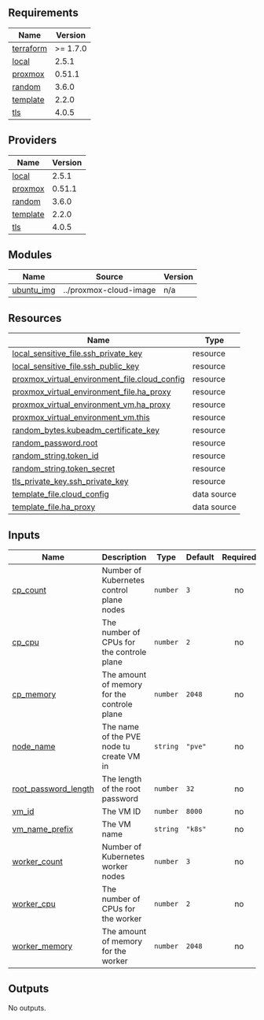 <!-- BEGIN_TF_DOCS -->
## Requirements

| Name | Version |
|------|---------|
| <a name="requirement_terraform"></a> [terraform](#requirement\_terraform) | >= 1.7.0 |
| <a name="requirement_local"></a> [local](#requirement\_local) | 2.5.1 |
| <a name="requirement_proxmox"></a> [proxmox](#requirement\_proxmox) | 0.51.1 |
| <a name="requirement_random"></a> [random](#requirement\_random) | 3.6.0 |
| <a name="requirement_template"></a> [template](#requirement\_template) | 2.2.0 |
| <a name="requirement_tls"></a> [tls](#requirement\_tls) | 4.0.5 |

## Providers

| Name | Version |
|------|---------|
| <a name="provider_local"></a> [local](#provider\_local) | 2.5.1 |
| <a name="provider_proxmox"></a> [proxmox](#provider\_proxmox) | 0.51.1 |
| <a name="provider_random"></a> [random](#provider\_random) | 3.6.0 |
| <a name="provider_template"></a> [template](#provider\_template) | 2.2.0 |
| <a name="provider_tls"></a> [tls](#provider\_tls) | 4.0.5 |

## Modules

| Name | Source | Version |
|------|--------|---------|
| <a name="module_ubuntu_img"></a> [ubuntu\_img](#module\_ubuntu\_img) | ../proxmox-cloud-image | n/a |

## Resources

| Name | Type |
|------|------|
| [local_sensitive_file.ssh_private_key](https://registry.terraform.io/providers/hashicorp/local/2.5.1/docs/resources/sensitive_file) | resource |
| [local_sensitive_file.ssh_public_key](https://registry.terraform.io/providers/hashicorp/local/2.5.1/docs/resources/sensitive_file) | resource |
| [proxmox_virtual_environment_file.cloud_config](https://registry.terraform.io/providers/bpg/proxmox/0.51.1/docs/resources/virtual_environment_file) | resource |
| [proxmox_virtual_environment_file.ha_proxy](https://registry.terraform.io/providers/bpg/proxmox/0.51.1/docs/resources/virtual_environment_file) | resource |
| [proxmox_virtual_environment_vm.ha_proxy](https://registry.terraform.io/providers/bpg/proxmox/0.51.1/docs/resources/virtual_environment_vm) | resource |
| [proxmox_virtual_environment_vm.this](https://registry.terraform.io/providers/bpg/proxmox/0.51.1/docs/resources/virtual_environment_vm) | resource |
| [random_bytes.kubeadm_certificate_key](https://registry.terraform.io/providers/hashicorp/random/3.6.0/docs/resources/bytes) | resource |
| [random_password.root](https://registry.terraform.io/providers/hashicorp/random/3.6.0/docs/resources/password) | resource |
| [random_string.token_id](https://registry.terraform.io/providers/hashicorp/random/3.6.0/docs/resources/string) | resource |
| [random_string.token_secret](https://registry.terraform.io/providers/hashicorp/random/3.6.0/docs/resources/string) | resource |
| [tls_private_key.ssh_private_key](https://registry.terraform.io/providers/hashicorp/tls/4.0.5/docs/resources/private_key) | resource |
| [template_file.cloud_config](https://registry.terraform.io/providers/hashicorp/template/2.2.0/docs/data-sources/file) | data source |
| [template_file.ha_proxy](https://registry.terraform.io/providers/hashicorp/template/2.2.0/docs/data-sources/file) | data source |

## Inputs

| Name | Description | Type | Default | Required |
|------|-------------|------|---------|:--------:|
| <a name="input_cp_count"></a> [cp\_count](#input\_cp\_count) | Number of Kubernetes control plane nodes | `number` | `3` | no |
| <a name="input_cp_cpu"></a> [cp\_cpu](#input\_cp\_cpu) | The number of CPUs for the controle plane | `number` | `2` | no |
| <a name="input_cp_memory"></a> [cp\_memory](#input\_cp\_memory) | The amount of memory for the controle plane | `number` | `2048` | no |
| <a name="input_node_name"></a> [node\_name](#input\_node\_name) | The name of the PVE node tu create VM in | `string` | `"pve"` | no |
| <a name="input_root_password_length"></a> [root\_password\_length](#input\_root\_password\_length) | The length of the root password | `number` | `32` | no |
| <a name="input_vm_id"></a> [vm\_id](#input\_vm\_id) | The VM ID | `number` | `8000` | no |
| <a name="input_vm_name_prefix"></a> [vm\_name\_prefix](#input\_vm\_name\_prefix) | The VM name | `string` | `"k8s"` | no |
| <a name="input_worker_count"></a> [worker\_count](#input\_worker\_count) | Number of Kubernetes worker nodes | `number` | `3` | no |
| <a name="input_worker_cpu"></a> [worker\_cpu](#input\_worker\_cpu) | The number of CPUs for the worker | `number` | `2` | no |
| <a name="input_worker_memory"></a> [worker\_memory](#input\_worker\_memory) | The amount of memory for the worker | `number` | `2048` | no |

## Outputs

No outputs.
<!-- END_TF_DOCS -->

